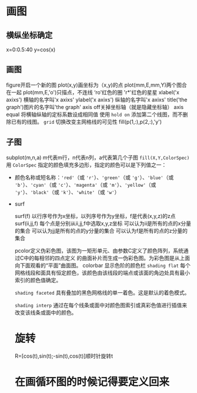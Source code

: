 # 画图
## 横纵坐标确定
x=0:0.5:40
y=cos(x)
## 画图
figure开启一个新的图
plot(x,y)画坐标为（x,y)的点
plot(mm,E,mm,Y)两个图合在一起
plot(mm,E,'o')只描点，不连线
‘ro'红色的圈 'r*'红色的星星
xlabel('x axixs') 横轴的名字叫'x axixs'
ylabel('x axixs') 纵轴的名字叫'x axixs'
title('the graph')图片的名字叫'the graph'
axis off关掉坐标轴（就是隐藏坐标轴）
axis equal 将横轴纵轴的定标系数设成相同值
使用 `hold on` 添加第二个线图，而不删除已有的线图。
`grid` 切换改变主网格线的可见性
   fill(p(1,:),p(2,:),'y')
   ## 子图
   subplot(m,n,a)
   m代表m行，n代表n列，a代表第几个子图
   `fill(X,Y,ColorSpec)` 用 `ColorSpec` 指定的颜色填充多边形，指定的颜色可以是下列值之一：

- 颜色名称或短名称：`'red'`（或 `'r'`）、`'green'`（或 `'g'`）、`'blue'`（或 `'b'`）、`'cyan'`（或 `'c'`）、`'magenta'`（或 `'m'`）、`'yellow'`（或 `'y'`）、`'black'`（或 `'k'`）、`'white'`（或 `'w'`）

- surf

  surf(f)
  以行序号作为x坐标，以列序号作为y坐标，f是代表(x,y,z)的z点
  surf(ii,jj,f)
  每个点是分别从ii,jj,f中选取x,y,z坐标
  可以认为ii是所有的点的x分量的集合
  可以认为jj是所有的点的y分量的集合
  可以认为f是所有的点的z分量的集合

  pcolor定义伪彩色图，该图为一矩形单元、由参数C定义了颜色阵列，系统通过C中的每相邻的四点定义 的曲面补片而生成一伪彩色图。为彩色图是从上面向下面观看的“平面”曲面图。
  colorbar 显示色阶的颜色栏
  `shading flat` 每个网格线段和面具有恒定颜色，该颜色由该线段的端点或该面的角边处具有最小索引的颜色值确定。

  `shading faceted` 具有叠加的黑色网格线的单一着色。这是默认的着色模式。

  `shading interp` 通过在每个线条或面中对颜色图索引或真彩色值进行插值来改变该线条或面中的颜色。

  # 旋转

  R=[cos(t),sin(t);-sin(t),cos(t)]顺时针旋转t

  # 在画循环图的时候记得要定义回来